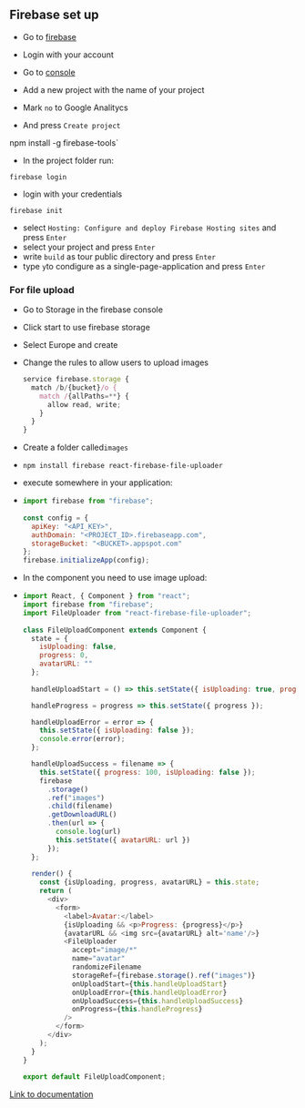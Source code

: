 ## Firebase set up

- Go to [firebase](https://firebase.google.com/?gclid=Cj0KCQjwv8nqBRDGARIsAHfR9wAIX0mKzq-1BoHSdIfgyLdsVMV262qc4o2oySSygPlILD8jbCd7jYEaAs5xEALw_wcB)

- Login with your account

- Go to [console](https://console.firebase.google.com/u/0/)

- Add a new project with the name of your project

- Mark `no` to Google Analitycs

- And press `Create project`

  



npm install -g firebase-tools`

- In the project folder run:

`firebase login`

- login with your credentials

`firebase init`

- select `Hosting: Configure and deploy Firebase Hosting sites` and press `Enter`
- select your project and press `Enter`
- write `build` as tour public directory and press `Enter`
- type `y`to condigure as a single-page-application and press `Enter`



### For file upload

- Go to Storage in the firebase console

- Click start to use firebase storage

- Select Europe and create

- Change the rules to allow users to upload images

  ```javascript
  service firebase.storage {
    match /b/{bucket}/o {
      match /{allPaths=**} {
        allow read, write;
      }
    }
  }
  ```

- Create a folder called`images`



- `npm install firebase react-firebase-file-uploader`

- execute somewhere in your application:

- ```javascript
  import firebase from "firebase";
   
  const config = {
    apiKey: "<API_KEY>",
    authDomain: "<PROJECT_ID>.firebaseapp.com",
    storageBucket: "<BUCKET>.appspot.com"
  };
  firebase.initializeApp(config);
  ```

- In the component you need to use image upload:

- ```javascript
  import React, { Component } from "react";
  import firebase from "firebase";
  import FileUploader from "react-firebase-file-uploader";
   
  class FileUploadComponent extends Component {
    state = {
      isUploading: false,
      progress: 0,
      avatarURL: ""
    };
   
    handleUploadStart = () => this.setState({ isUploading: true, progress: 0 });
  
    handleProgress = progress => this.setState({ progress });
  
    handleUploadError = error => {
      this.setState({ isUploading: false });
      console.error(error);
    };
  
    handleUploadSuccess = filename => {
      this.setState({ progress: 100, isUploading: false });
      firebase
        .storage()
        .ref("images")
        .child(filename)
        .getDownloadURL()
        .then(url => {
          console.log(url)
          this.setState({ avatarURL: url })
        });
    };
   
    render() {
      const {isUploading, progress, avatarURL} = this.state;
      return (
        <div>
          <form>
            <label>Avatar:</label>
            {isUploading && <p>Progress: {progress}</p>}
            {avatarURL && <img src={avatarURL} alt='name'/>}
            <FileUploader
              accept="image/*"
              name="avatar"
              randomizeFilename
              storageRef={firebase.storage().ref("images")}
              onUploadStart={this.handleUploadStart}
              onUploadError={this.handleUploadError}
              onUploadSuccess={this.handleUploadSuccess}
              onProgress={this.handleProgress}
            />
          </form>
        </div>
      );
    }
  }
   
  export default FileUploadComponent;
  ```



[Link to documentation](https://www.npmjs.com/package/react-firebase-file-uploader)

